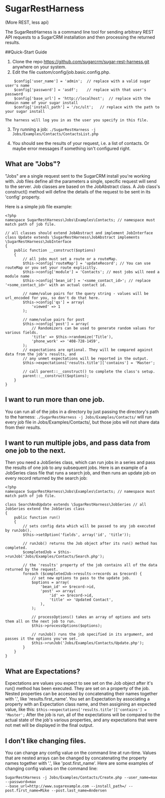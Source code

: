 # SugarRestHarness
(More REST, less api)

The SugarRestHarness is a command line tool for sending arbitrary REST API requests to a SugarCRM 
installation and then processing the returned results.

##Quick-Start Guide
1. Clone the repo https://github.com/sugarcrm/sugar-rest-harness.git anywhere on your system.
2. Edit the file custom/config/job.basic.config.php.
```
    $config['user_name'] = 'admin';  // replace with a valid sugar user's name
    $config['password'] = 'asdf';    // replace with that user's password
    $config['base_url'] = 'http://localhost';  // replace with the domain name of your sugar install
    $config['install_path'] = '/sc/ult';   // replace with the path to your sugar install
```
    The harness will log you in as the user you specify in this file.
    
3. Try running a job:
`./SugarRestHarness -j Jobs/Examples/Contacts/ContactsList.php`

4. You should see the results of your request, i.e. a list of contacts. Or maybe error messages
if something isn't configured right.
    

## What are "Jobs"?
"Jobs" are a single request sent to the SugarCRM install you're working with. 
Job files define all the parameters a single, specific request will send to the server.
Job classes are based on the JobAbstract class. A Job class's construct() method will define
the details of the request to be sent in its 'config' property. 

Here is a simple job file example:
```
<?php
namespace SugarRestHarness\Jobs\Examples\Contacts; // namespace must match path of job file.

// all classes should extend JobAbstract and implement JobInterface
class Update extends \SugarRestHarness\JobAbstract implements \SugarRestHarness\JobInterface 
{
    public function __construct($options)
    {
        // all jobs must set a route or a routeMap.
        $this->config['routeMap'] = 'updateRecord'; // You can use routeMap or you set your route explicitly.
        $this->config['module'] = 'Contacts'; // most jobs will need a module name
        $this->config['bean_id'] = '<some_contact_id>'; // replace '<some_contact_id>' with an actual contact id.
        
        // name/value pairs for the query string - values will be url_encoded for you, so don't do that here.
        $this->config['qs'] = array(
            'viewed' => 1
        );
        
        // name/value pairs for post
        $this->config['post'] = array(
            // Randomizers can be used to generate random values for various fields.
            'title' => $this->randomize('Title'),
            'phone_work' => '408-728-1459',
        );
        // expectations are optional. They will be compared against data from the job's results, and 
        // any unmet expectations will be reported in the output.
        $this->expectations['results.title']['contains'] = 'Master';
        
        // call parent::__construct() to complete the class's setup.
        parent::__construct($options);
    }
}
```


## I want to run more than one job.
You can run all of the jobs in a directory by just passing the directory's path to the harness:
`./SugarRestHarness -j Jobs/Examples/Contacts/`
will run every job file in Jobs/Examples/Contacts/, but those jobs will not share data from their results.


## I want to run multiple jobs, and pass data from one job to the next.
Then you need a JobSeries class, which can run jobs in a series and pass the results of one job to any 
subsequent jobs. Here is an example of a JobSeries class file that runs a search job, and then runs an
update job on every record returned by the search job:
```
<?php
namespace SugarRestHarness\Jobs\Examples\Contacts; // namespace must match path of job file.

class SearchAndUpdate extends \SugarRestHarness\JobSeries // all JobSeries extend the JobSeries class
{
    public function run()
    {
        // sets config data which will be passed to any job executed by runJob().
        $this->setOption('fields', array('id', 'title'));
        
        // runJob() returns the Job object after its run() method has completed.
        $completedJob = $this->runJob('Jobs/Examples/Contacts/Search.php');
        
        // the 'results' property of the job contains all of the data returned by the request.
        foreach ($completedJob->results->records as $record) {
            // set new options to pass to the update job.
            $options = array(
                'bean_id' => $record->id,
                'post' => array(
                    'id' => $record->id,
                    'title' => 'Updated Contact',
                ),
            );
            
            // processOptions() takes an array of options and sets them all on the next job to run. 
            $this->processOptions($options);
            
            // runJob() runs the job specified in its argument, and passes it the options you've set.
            $this->runJob('Jobs/Examples/Contacts/Update.php');
        }
    }
}
```

## What are Expectations?
Expectations are values you expect to see set on the Job object after it's run() method has been
executed. They are set on a property of the job. Nested properties can be accessed by concatenating 
their names together with '.', like 'results.first_name'. You set an Expectation by associating a 
property with an Expectation class name, and then assigining an expected value, like this:
`$this->expectations['results.title']['contains'] = 'Master';`
After the job is run, all of the expectations will be compared to the actual state of the job's
various properties, and any expectations that were not met will be displayed in the final output.


## I don't like changing files.
You can change any config value on the command line at run-time. Values that are nested arrays
can be changed by concatenating the property names together with '.', like 'post.first_name'. Here
are some examples of changing config values on the command line:
```
SugarRestHarness -j Jobs/Examples/Contacts/Create.php --user_name=max --password=max 
--base_url=http://www.sugarexample.com --install_path=/ --post.first_name=Mike --post.last_name=Andersen
```
